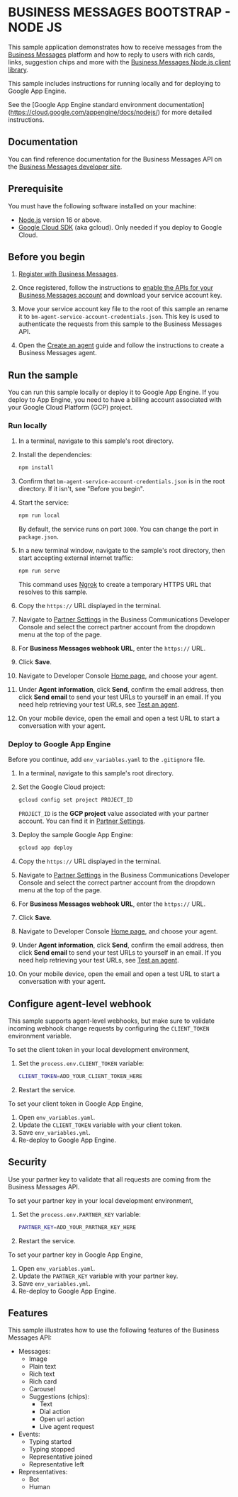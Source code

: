 # BUSINESS MESSAGES BOOTSTRAP - NODE JS

This sample application demonstrates how to receive messages from the [Business Messages](https://developers.google.com/business-communications/business-messages/reference/rest) platform and how to reply to users with
rich cards, links, suggestion chips and more with the [Business Messages Node.js client library](https://github.com/google-business-communications/nodejs-businessmessages).

This sample includes instructions for running locally and for deploying to Google App Engine.

See the [Google App Engine standard environment documentation] (https://cloud.google.com/appengine/docs/nodejs/) for more detailed instructions.

## Documentation

You can find reference documentation for the Business Messages API on the [Business Messages developer site](https://developers.google.com/business-communications/business-messages/reference/rest).

## Prerequisite

You must have the following software installed on your machine:

- [Node.js](https://nodejs.org/en/) version 16 or above.
- [Google Cloud SDK](https://cloud.google.com/sdk/) (aka gcloud). Only needed if you deploy to Google Cloud.

## Before you begin

1.  [Register with Business Messages](https://developers.google.com/business-communications/business-messages/guides/set-up/register).

1.  Once registered, follow the instructions to [enable the APIs for your Business Messages account](https://developers.google.com/business-communications/business-messages/guides/how-to/register#enable-api) and download your service account key.

1.  Move your service account key file to the root of this sample an rename it
    to `bm-agent-service-account-credentials.json`. This key is used to
    authenticate the requests from this sample to the Business Messages API.

1.  Open the [Create an agent](https://developers.google.com/business-communications/business-messages/guides/how-to/agents#create_an_agent)
    guide and follow the instructions to create a Business Messages agent.

## Run the sample

You can run this sample locally or deploy it to Google App Engine. If you
deploy to App Engine, you need to have a billing account associated with your
Google Cloud Platform (GCP) project.

### Run locally

1.  In a terminal, navigate to this sample's root directory.

1.  Install the dependencies:

    ```bash
    npm install
    ```

1.  Confirm that `bm-agent-service-account-credentials.json` is in the root
    directory. If it isn't, see "Before you begin".

1.  Start the service:

    ```bash
    npm run local
    ```

    By default, the service runs on port `3000`. You can change the port in `package.json`.

1.  In a new terminal window, navigate to the sample's root directory, then start
    accepting external internet traffic:

    ```bash
    npm run serve
    ```

    This command uses [Ngrok](https://ngrok.com/) to create a temporary HTTPS URL
    that resolves to this sample.

1.  Copy the `https://` URL displayed in the terminal.

1.  Navigate to [Partner Settings](https://business-communications.cloud.google.com/console/partner/settings) in the Business Communications Developer Console and select the correct
    partner account from the dropdown menu at the top of the page.

1.  For **Business Messages webhook URL**, enter the `https://` URL.

1.  Click **Save**.

1.  Navigate to Developer Console [Home page](https://business-communications.cloud.google.com/console/), and choose your agent.

1.  Under **Agent information**, click **Send**, confirm the email address, then
    click **Send email** to send your test URLs to yourself in an email. If you
    need help retrieving your test URLs, see [Test an agent](https://developers.google.com/business-communications/business-messages/guides/how-to/agents#test-agent).

1.  On your mobile device, open the email and open a test URL to start a conversation with your agent.

### Deploy to Google App Engine

Before you continue, add `env_variables.yaml` to the `.gitignore` file.

1.  In a terminal, navigate to this sample's root directory.

1.  Set the Google Cloud project:

    ```bash
    gcloud config set project PROJECT_ID
    ```

    `PROJECT_ID` is the **GCP project** value associated with your partner account. You can find it in [Partner Settings](https://business-communications.cloud.google.com/console/partner/settings).

1.  Deploy the sample Google App Engine:

    ```bash
    gcloud app deploy
    ```

1.  Copy the `https://` URL displayed in the terminal.

1.  Navigate to [Partner Settings](https://business-communications.cloud.google.com/console/partner/settings) in the Business Communications Developer Console and select the correct
    partner account from the dropdown menu at the top of the page.

1.  For **Business Messages webhook URL**, enter the `https://` URL.

1.  Click **Save**.

1.  Navigate to Developer Console [Home page](https://business-communications.cloud.google.com/console/), and choose your agent.

1.  Under **Agent information**, click **Send**, confirm the email address, then
    click **Send email** to send your test URLs to yourself in an email. If you
    need help retrieving your test URLs, see [Test an agent](https://developers.google.com/business-communications/business-messages/guides/how-to/agents#test-agent).

1.  On your mobile device, open the email and open a test URL to start a conversation
    with your agent.

## Configure agent-level webhook

This sample supports agent-level webhooks, but make sure to validate incoming
webhook change requests by configuring the `CLIENT_TOKEN` environment variable.

To set the client token in your local development environment,

1. Set the `process.env.CLIENT_TOKEN` variable:

   ```bash
   CLIENT_TOKEN=ADD_YOUR_CLIENT_TOKEN_HERE
   ```

1. Restart the service.

To set your client token in Google App Engine,

1.  Open `env_variables.yaml`.
1.  Update the `CLIENT_TOKEN` variable with your client token.
1.  Save `env_variables.yml`.
1.  Re-deploy to Google App Engine.

## Security

Use your partner key to validate that all requests are coming from the Business Messages API.

To set your partner key in your local development environment,

1.  Set the `process.env.PARTNER_KEY` variable:

    ```bash
    PARTNER_KEY=ADD_YOUR_PARTNER_KEY_HERE
    ```

1.  Restart the service.

To set your partner key in Google App Engine,

1.  Open `env_variables.yaml`.
1.  Update the `PARTNER_KEY` variable with your partner key.
1.  Save `env_variables.yml`.
1.  Re-deploy to Google App Engine.

## Features

This sample illustrates how to use the following features of the
Business Messages API:

- Messages:
  - Image
  - Plain text
  - Rich text
  - Rich card
  - Carousel
  - Suggestions (chips):
    - Text
    - Dial action
    - Open url action
    - Live agent request
- Events:
  - Typing started
  - Typing stopped
  - Representative joined
  - Representative left
- Representatives:
  - Bot
  - Human
